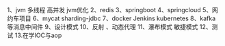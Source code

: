 1、jvm 多线程 高并发 jvm优化 
2、redis
3、springboot
4、springcloud 
5、网约车项目
6、mycat sharding-jdbc
7、docker Jenkins kubernetes
8、kafka 等消息中间件
9、设计模式
10、反射 、动态代理
11、瀑布模式 敏捷模式
12、测试
13.在学IOC与aop